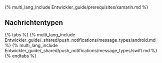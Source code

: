 {% multi_lang_include Entwickler_guide/prerequisites/xamarin.md %}

## Nachrichtentypen

{% tabs %}
{% multi_lang_include Entwickler_guide/_shared/push_notifications/message_types/android.md %}
{% multi_lang_include Entwickler_guide/_shared/push_notifications/message_types/swift.md %}
{% endtabs %}
